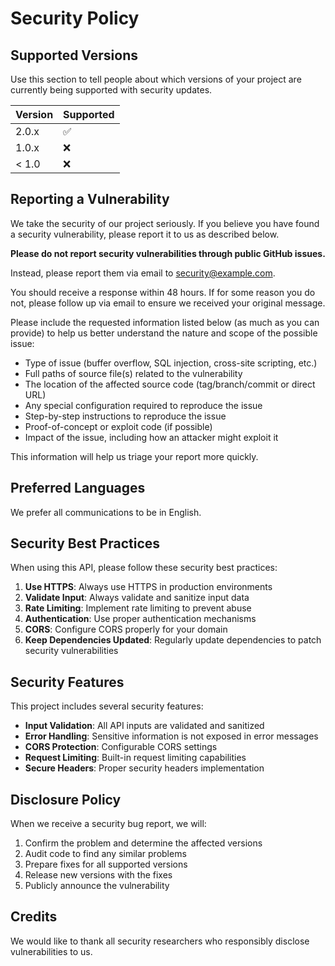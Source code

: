 # Security Policy

## Supported Versions

Use this section to tell people about which versions of your project are currently being supported with security updates.

| Version | Supported          |
| ------- | ------------------ |
| 2.0.x   | :white_check_mark: |
| 1.0.x   | :x:                |
| < 1.0   | :x:                |

## Reporting a Vulnerability

We take the security of our project seriously. If you believe you have found a security vulnerability, please report it to us as described below.

**Please do not report security vulnerabilities through public GitHub issues.**

Instead, please report them via email to [security@example.com](mailto:security@example.com).

You should receive a response within 48 hours. If for some reason you do not, please follow up via email to ensure we received your original message.

Please include the requested information listed below (as much as you can provide) to help us better understand the nature and scope of the possible issue:

- Type of issue (buffer overflow, SQL injection, cross-site scripting, etc.)
- Full paths of source file(s) related to the vulnerability
- The location of the affected source code (tag/branch/commit or direct URL)
- Any special configuration required to reproduce the issue
- Step-by-step instructions to reproduce the issue
- Proof-of-concept or exploit code (if possible)
- Impact of the issue, including how an attacker might exploit it

This information will help us triage your report more quickly.

## Preferred Languages

We prefer all communications to be in English.

## Security Best Practices

When using this API, please follow these security best practices:

1. **Use HTTPS**: Always use HTTPS in production environments
2. **Validate Input**: Always validate and sanitize input data
3. **Rate Limiting**: Implement rate limiting to prevent abuse
4. **Authentication**: Use proper authentication mechanisms
5. **CORS**: Configure CORS properly for your domain
6. **Keep Dependencies Updated**: Regularly update dependencies to patch security vulnerabilities

## Security Features

This project includes several security features:

- **Input Validation**: All API inputs are validated and sanitized
- **Error Handling**: Sensitive information is not exposed in error messages
- **CORS Protection**: Configurable CORS settings
- **Request Limiting**: Built-in request limiting capabilities
- **Secure Headers**: Proper security headers implementation

## Disclosure Policy

When we receive a security bug report, we will:

1. Confirm the problem and determine the affected versions
2. Audit code to find any similar problems
3. Prepare fixes for all supported versions
4. Release new versions with the fixes
5. Publicly announce the vulnerability

## Credits

We would like to thank all security researchers who responsibly disclose vulnerabilities to us. 